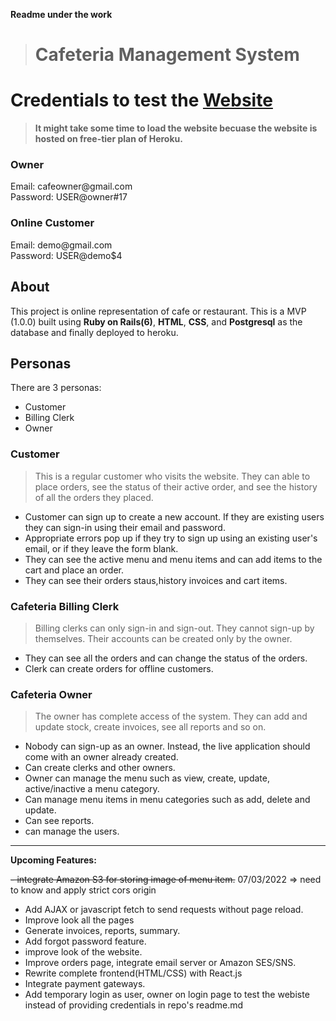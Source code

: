 **Readme under the work**

> <h1>Cafeteria Management System</h1>



# Credentials to test the [Website](https://yaswantth-cafeteria-management.herokuapp.com/)


> **It might take some time to load the website becuase the website is hosted on free-tier plan of Heroku.**

<h3>Owner</h3>
  Email: cafeowner@gmail.com<br>
  Password: USER@owner#17

<h3>Online Customer</h3>
  Email: demo@gmail.com<br>
  Password: USER@demo$4

<h2>About</h2>

This project is online representation of cafe or restaurant. This is a MVP (1.0.0) built using **Ruby on Rails(6)**, **HTML**, **CSS**, and **Postgresql** as the database and finally deployed to heroku.


<h2>Personas</h2>

There are 3 personas:

- Customer
- Billing Clerk
- Owner


<h3>Customer</h3>

> This is a regular customer who visits the website. They can able to place orders, see the status of their active order, and see the history of all the orders they placed.

- Customer can sign up to create a new account. If they are existing users they can sign-in using their email and password.
- Appropriate errors pop up if they try to sign up using an existing user's email, or if they leave the form blank.
- They can see the active menu and menu items and can add items to the cart and place an order.
- They can see their orders staus,history invoices and cart items.



<h3>Cafeteria Billing Clerk</h3>

> Billing clerks can only sign-in and sign-out. They cannot sign-up by themselves. Their accounts can be created only by the owner.

- They can see all the orders and can change the status of the orders.
- Clerk can create orders for offline customers.

<h3>Cafeteria Owner</h3>

> The owner has complete access of the system. They can add and update stock, create invoices, see all reports and so on.

- Nobody can sign-up as an owner. Instead, the live application should come with an owner already created.
- Can create clerks and other owners.
- Owner can manage the menu such as view, create, update, active/inactive a menu category.
- Can manage menu items in menu categories such as add, delete and update.
- Can see reports.
- can manage the users.


--------

**Upcoming Features:**

~~- integrate Amazon S3 for storing image of menu item.~~ 07/03/2022 => need to know and apply strict cors origin 
- Add AJAX or javascript fetch to send requests without page reload.
- Improve look all the pages
- Generate invoices, reports, summary.
- Add forgot password feature.
- improve look of the website.
- Improve orders page, integrate email server or Amazon SES/SNS.
- Rewrite complete frontend(HTML/CSS) with React.js
- Integrate payment gateways.
- Add temporary login as user, owner on login page to test the webiste instead of providing credentials in repo's readme.md
